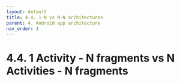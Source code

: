 ```yaml
---
layout: default
title: 4.4. 1-N vs N-N architectures
parent: 4. Android app architecture
nav_order: 4
---
```


# 4.4. 1 Activity - N fragments vs N Activities - N fragments
